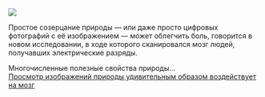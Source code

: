 <!--2025-03-17 13:37:34-->
<div class="yb">
  <div class="rss smaller1 habr"><img src="https://habrastorage.org/getpro/habr/upload_files/936/eec/c26/936eecc264c4528d787222de386edbf1.jpg" /><p>Простое созерцание природы — или даже просто цифровых фотографий с её изображением — может облегчить боль, говорится в новом исследовании, в ходе которого сканировался мозг людей, получавших электрические разряды.</p><p>Многочисленные полезные свойства природы... <br><a class="light" href="https://habr.com/ru/news/891580/?utm_source=habrahabr&utm_medium=rss&utm_campaign=891580">Просмотр изображений природы удивительным образом воздействует на мозг</a></div>
</div>
